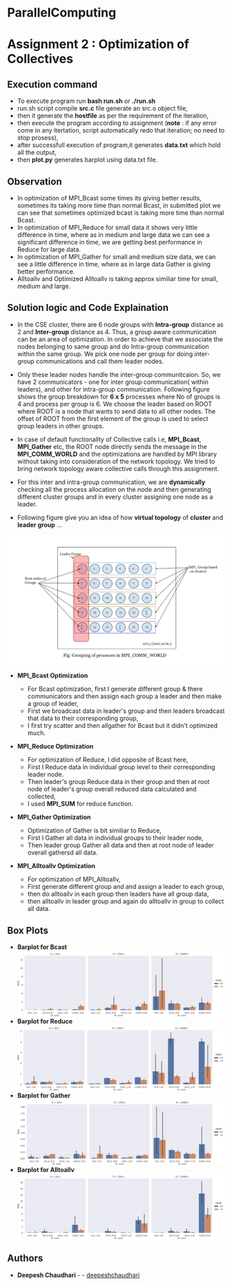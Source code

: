  # ParallelComputing

# Assignment 2 : Optimization of Collectives

## Execution command

* To execute program run **bash run.sh** or **./run.sh**
* run.sh script compile **src.c** file generate an src.o object file,
* then it generate the **hostfile** as per the requirement of the iteration,
* then execute the program according to assignment (**note** : if any error come in any itertation, script automatically redo that iteration; no need to stop prosess),
* after successfull execution of program,it generates **data.txt** which hold all the output,
* then **plot.py** generates barplot using data.txt file.

## Observation

* In optimization of MPI_Bcast some times its giving better results, sometimes its taking more time than normal Bcast, in submitted plot we can see that sometimes optimized bcast is taking more time than normal Bcast.
* In optimization of MPI_Reduce for small data it shows very little difference in time, where as in medium and large data we can see a significant difference in time, we are getting best performance in Reduce for large data.
* In optimization of MPI_Gather for small and medium size data, we can see a little difference in time, where as in large data Gather is giving better performance.
* Alltoallv and Optimized Alltoallv is taking approx similiar time for small, medium and large.

## Solution logic and Code Explaination

* In the CSE cluster, there are 6 node groups with **Intra-group** distance as 2 and **Inter-group** distance as 4. Thus, a group aware communication can be an area of optimization. In order to achieve that we associate the nodes belonging to same group and do Intra-group communication within the same group. We pick one node per group for doing inter-group communications and call them leader nodes.
* Only these leader nodes handle the inter-group communitcaion. So, we have 2 communicators - one for inter group communication( within leaders), and other for intra-group communication. Following figure shows the group breakdown for **6 x 5** processes where No of groups is 4 and process per group is 6. We choose the leader based on ROOT where ROOT is a node that wants to send data to all other nodes. The offset of ROOT from the first element of the group is used to select group leaders in other groups.
* In case of default functionality of Collective calls i.e, **MPI_Bcast**, **MPI_Gather** etc, the ROOT node directly sends the message in the **MPI_COMM_WORLD** and the optimizations are handled by MPI library without taking into consideration of the network topology. We tried to bring network topology aware collective calls through this assignment.

* For this inter and intra-group communication, we are **dynamically** checking all the process allocation on the node and then generating different cluster groups and in every cluster assigning one node as a leader. 

* Following figure give you an idea of how **virtual topology** of **cluster** and **leader group** ...

<!-- ![Diagram](diagram_parallel_computing.jpg) -->
<p align="center">
  <img src="diagram_parallel_computing.jpg">
</p>

* **MPI_Bcast Optimization**
    * For Bcast optimization, first I generate different group & there communicators and then assign each group a leader and then make a group of leader,
    * First we broadcast data in leader's group and then leaders broadcast that data to their corresponding group,
    * I first try scatter and then allgather for Bcast but it didn't optimized much.
    
* **MPI_Reduce Optimization**
	* For optimization of Reduce, I did opposite of Bcast here,
	* First I Reduce data in individual group level to their corresponding leader node.
	* Then leader's group Reduce data in their group and then at root node of leader's group overall reduced data calculated and collected,
	* I used **MPI_SUM** for reduce function.
    
* **MPI_Gather Optimization** 
	* Optimization of Gather is bit similiar to Reduce,
	* First I Gather all data in individual groups to their leader node,
	* Then leader group Gather all data and then at root node of leader overall gathersd all data.

* **MPI_Alltoallv Optimization**
	* For optimization of MPI_Alltoallv, 
	* First generate different group and and assign a leader to each group,
	* then do alltoallv in each group then leaders have all group data,
	* then alltoallv in leader group and again do alltoallv in group to collect all data. 


## Box Plots
* **Barplot for Bcast**
![Box Plots](plot_Bcast.png)
* **Barplot for Reduce**
![Box Plots](plot_Reduce.png)
* **Barplot for Gather**
![Box Plots](plot_Gather.png)
* **Barplot for Alltoallv**
![Box Plots](plot_Alltoallv.png)

## Authors

* **Deepesh Chaudhari** - - [deepeshchaudhari](https://github.com/deepeshchaudhari)
